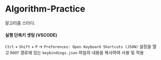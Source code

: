 # Algorithm-Practice
알고리즘 스터디.

#### 실행 단축키 셋팅 (VSCODE)
`Ctrl` + `Shift` + `P` → `Preferences: Open Keyboard Shortcuts (JSON)`
설정을 열고 `ROOT` 경로에 있는 `keybindings.json` 파일의 내용을 복사하여 사용 및 적용
